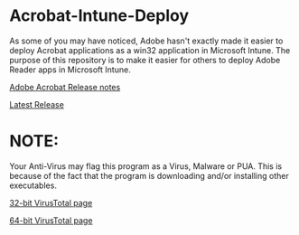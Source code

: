 # Acrobat-Intune-Deploy
As some of you may have noticed, Adobe hasn't exactly made it easier to deploy Acrobat applications as a win32 application in Microsoft Intune.  The purpose of this repository is to make it easier for others to deploy Adobe Reader apps in Microsoft Intune.

[Adobe Acrobat Release notes](https://helpx.adobe.com/acrobat/release-note/release-notes-acrobat-reader.html)

[Latest Release](https://github.com/Stensel8/Acrobat-Intune-Deploy/releases)


# NOTE:
Your Anti-Virus may flag this program as a Virus, Malware or PUA. This is because of the fact that the program is downloading and/or installing other executables. 

[32-bit VirusTotal page](https://www.virustotal.com/gui/file/1df17f9439e852e7fee4ac4ffed0d87336059fdf9e2f8e9b8e4252fc6aeee9a7)

[64-bit VirusTotal page](https://www.virustotal.com/gui/file/f1cf749407e1cd5b7d2aed3287621c33c6eefc86bb0b3c41e00717c30628211c)
